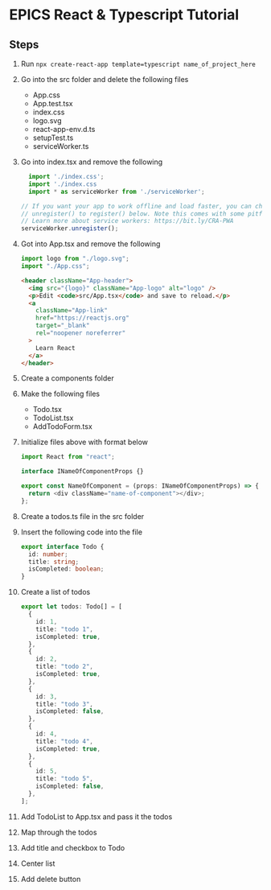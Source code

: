 # EPICS React & Typescript Tutorial

## Steps

1. Run `npx create-react-app template=typescript name_of_project_here`
2. Go into the src folder and delete the following files
   - App.css
   - App.test.tsx
   - index.css
   - logo.svg
   - react-app-env.d.ts
   - setupTest.ts
   - serviceWorker.ts
3. Go into index.tsx and remove the following
   ```typescript
     import './index.css';
     import './index.css
     import * as serviceWorker from './serviceWorker';
   ```
   ```typescript
   // If you want your app to work offline and load faster, you can change
   // unregister() to register() below. Note this comes with some pitfalls.
   // Learn more about service workers: https://bit.ly/CRA-PWA
   serviceWorker.unregister();
   ```
4. Got into App.tsx and remove the following
   ```typescript
   import logo from "./logo.svg";
   import "./App.css";
   ```
   ```html
   <header className="App-header">
     <img src="{logo}" className="App-logo" alt="logo" />
     <p>Edit <code>src/App.tsx</code> and save to reload.</p>
     <a
       className="App-link"
       href="https://reactjs.org"
       target="_blank"
       rel="noopener noreferrer"
     >
       Learn React
     </a>
   </header>
   ```
5. Create a components folder
6. Make the following files
   - Todo.tsx
   - TodoList.tsx
   - AddTodoForm.tsx
7. Initialize files above with format below

   ```typescript
   import React from "react";

   interface INameOfComponentProps {}

   export const NameOfComponent = (props: INameOfComponentProps) => {
     return <div className="name-of-component"></div>;
   };
   ```

8. Create a todos.ts file in the src folder
9. Insert the following code into the file
   ```typescript
   export interface Todo {
     id: number;
     title: string;
     isCompleted: boolean;
   }
   ```
10. Create a list of todos

    ```typescript
    export let todos: Todo[] = [
      {
        id: 1,
        title: "todo 1",
        isCompleted: true,
      },
      {
        id: 2,
        title: "todo 2",
        isCompleted: true,
      },
      {
        id: 3,
        title: "todo 3",
        isCompleted: false,
      },
      {
        id: 4,
        title: "todo 4",
        isCompleted: true,
      },
      {
        id: 5,
        title: "todo 5",
        isCompleted: false,
      },
    ];
    ```

11. Add TodoList to App.tsx and pass it the todos
12. Map through the todos
13. Add title and checkbox to Todo
14. Center list
15. Add delete button
